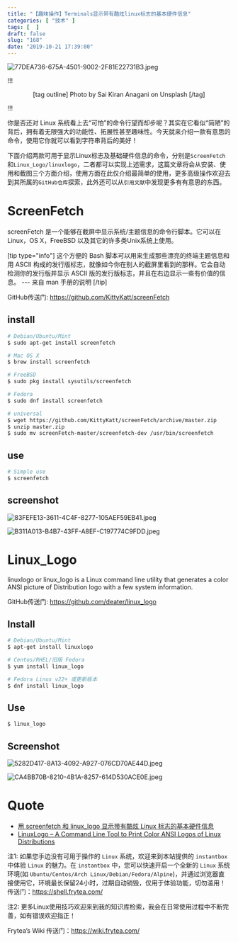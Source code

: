 ```yaml
---
title: "【趣味操作】Terminals显示带有酷炫linux标志的基本硬件信息"
categories: [ "技术" ]
tags: [  ]
draft: false
slug: "168"
date: "2019-10-21 17:39:00"
---
```


![77DEA736-675A-4501-9002-2F81E22731B3.jpeg](http://frytea-data.test.upcdn.net/77DEA736-675A-4501-9002-2F81E22731B3.jpeg#shadow)

!!!
<center>

[tag outline] Photo by Sai Kiran Anagani on Unsplash [/tag]

</center>
!!!

你是否还对 Linux 系统看上去“可怕”的命令行望而却步呢？其实在它看似“简陋”的背后，拥有着无限强大的功能性、拓展性甚至趣味性。今天就来介绍一款有意思的命令，使用它你就可以看到字符串背后的美好！

下面介绍两款可用于显示Linux标志及基础硬件信息的命令，分别是`ScreenFetch`和`Linux_Logo/linuxlogo`，二者都可以实现上述需求，这篇文章将会从安装、使用和截图三个方面介绍，使用方面在此仅介绍最简单的使用，更多高级操作欢迎去到其所属的`GitHub仓库`探索，此外还可以从`引用文献`中发现更多有有意思的东西。

# ScreenFetch

screenFetch 是一个能够在截屏中显示系统/主题信息的命令行脚本。它可以在 Linux，OS X，FreeBSD 以及其它的许多类Unix系统上使用。

[tip type="info"]
这个方便的 Bash 脚本可以用来生成那些漂亮的终端主题信息和用 ASCII 构成的发行版标志，就像如今你在别人的截屏里看到的那样。它会自动检测你的发行版并显示 ASCII 版的发行版标志，并且在右边显示一些有价值的信息。 
--- 来自 man 手册的说明
[/tip]

GitHub传送门: <https://github.com/KittyKatt/screenFetch>

## install

```bash
# Debian/Ubuntu/Mint
$ sudo apt-get install screenfetch

# Mac OS X
$ brew install screenfetch

# FreeBSD
$ sudo pkg install sysutils/screenfetch

# Fedora
$ sudo dnf install screenfetch

# universal
$ wget https://github.com/KittyKatt/screenFetch/archive/master.zip
$ unzip master.zip
$ sudo mv screenFetch-master/screenfetch-dev /usr/bin/screenfetch

```

## use

```bash
# Simple use
$ screenfetch
```

## screenshot

![83FEFE13-3611-4C4F-8277-105AEF59EB41.jpeg](http://frytea-data.test.upcdn.net/83FEFE13-3611-4C4F-8277-105AEF59EB41.jpeg)

![B311A013-B4B7-43FF-A8EF-C197774C9FDD.jpeg](http://frytea-data.test.upcdn.net/B311A013-B4B7-43FF-A8EF-C197774C9FDD.jpeg)

# Linux_Logo

linuxlogo or linux_logo is a Linux command line utility that generates a color ANSI picture of Distribution logo with a few system information.


GitHub传送门: <https://github.com/deater/linux_logo>

## Install

```bash
# Debian/Ubuntu/Mint
$ apt-get install linuxlogo

# Centos/RHEL/旧版 Fedora
$ yum install linux_logo

# Fedora Linux v22+ 或更新版本
$ dnf install linux_logo
```

## Use

```bash
$ linux_logo
```

## Screenshot

![5282D417-8A13-4092-A927-076CD70AE44D.jpeg](http://frytea-data.test.upcdn.net/5282D417-8A13-4092-A927-076CD70AE44D.jpeg)

![CA4BB70B-8210-4B1A-8257-614D530ACE0E.jpeg](http://frytea-data.test.upcdn.net/CA4BB70B-8210-4B1A-8257-614D530ACE0E.jpeg)

# Quote

* [用 screenfetch 和 linux_logo 显示带有酷炫 Linux 标志的基本硬件信息](https://linux.cn/article-6510-1.html)
* [LinuxLogo – A Command Line Tool to Print Color ANSI Logos of Linux Distributions](https://u.nu/2cth/)

注1: 如果您手边没有可用于操作的 `Linux` 系统，欢迎来到本站提供的 `instantbox` 中体验 `Linux` 的魅力。在 `instantbox` 中，您可以快速开启一个全新的 `Linux` 系统环境(如 `Ubuntu/Centos/Arch Linux/Debian/Fedora/Alpine`)，并通过浏览器直接使用它，环境最长保留24小时，过期自动销毁，仅用于体验功能，切勿滥用！
传送门：<https://shell.frytea.com/>

注2: 更多Linux使用技巧欢迎来到我的知识库检索，我会在日常使用过程中不断完善，如有错误欢迎指正！

Frytea’s Wiki 传送门：<https://wiki.frytea.com/>